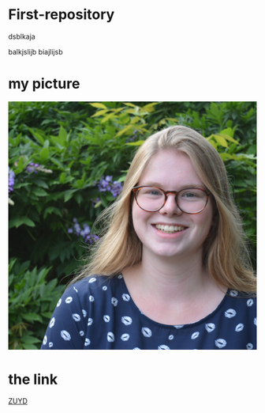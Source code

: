 # First-repository


dsblkaja

balkjslijb
biajlijsb

# my picture

![pasfoto](img/pasfoto.png)

# the link


[ZUYD](https://www.zuyd.nl/) 


